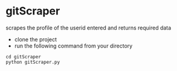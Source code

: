 # gitScraper
scrapes the profile of the userid entered and returns required data


 - clone the project
 - run the following command from your directory

```
cd gitScraper
python gitScraper.py

```
